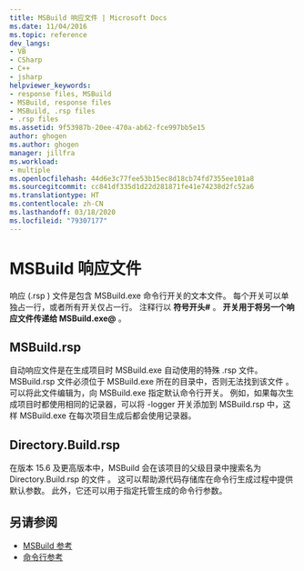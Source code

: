 ```yaml
---
title: MSBuild 响应文件 | Microsoft Docs
ms.date: 11/04/2016
ms.topic: reference
dev_langs:
- VB
- CSharp
- C++
- jsharp
helpviewer_keywords:
- response files, MSBuild
- MSBuild, response files
- MSBuild, .rsp files
- .rsp files
ms.assetid: 9f53987b-20ee-470a-ab62-fce997bb5e15
author: ghogen
ms.author: ghogen
manager: jillfra
ms.workload:
- multiple
ms.openlocfilehash: 44d6e3c77fee53b15ec8d18cb74fd7355ee101a8
ms.sourcegitcommit: cc841df335d1d22d281871fe41e74238d2fc52a6
ms.translationtype: HT
ms.contentlocale: zh-CN
ms.lasthandoff: 03/18/2020
ms.locfileid: "79307177"
---
```

# <a name="msbuild-response-files"></a>MSBuild 响应文件

响应 (.rsp  ) 文件是包含 MSBuild.exe  命令行开关的文本文件。 每个开关可以单独占一行，或者所有开关仅占一行。 注释行以  **符号开头#** 。 **开关用于将另一个响应文件传递给 MSBuild.exe@**  。

## <a name="msbuildrsp"></a>MSBuild.rsp

自动响应文件是在生成项目时 MSBuild.exe  自动使用的特殊 .rsp  文件。 MSBuild.rsp 文件必须位于 MSBuild.exe 所在的目录中，否则无法找到该文件   。 可以将此文件编辑为，向 MSBuild.exe  指定默认命令行开关。 例如，如果每次生成项目时都使用相同的记录器，可以将 -logger  开关添加到 MSBuild.rsp  中，这样 MSBuild.exe  在每次项目生成后都会使用记录器。

## <a name="directorybuildrsp"></a>Directory.Build.rsp

在版本 15.6 及更高版本中，MSBuild 会在该项目的父级目录中搜索名为 Directory.Build.rsp 的文件  。  这可以帮助源代码存储库在命令行生成过程中提供默认参数。  此外，它还可以用于指定托管生成的命令行参数。

## <a name="see-also"></a>另请参阅

- [MSBuild 参考](../msbuild/msbuild-reference.md)
- [命令行参考](../msbuild/msbuild-command-line-reference.md)
